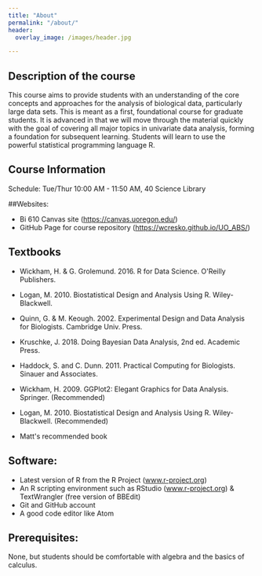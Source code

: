 ```yaml
---
title: "About"
permalink: "/about/"
header:
  overlay_image: /images/header.jpg

---
```


## Description of the course
This course aims to provide students with an understanding of the core concepts and approaches for the analysis of biological data, particularly large data sets. This is meant as a first, foundational course for graduate students. It is advanced in that we will move through the material quickly with the goal of covering all major topics in univariate data analysis, forming a foundation for subsequent learning. Students will learn to use the powerful statistical programming language R.

## Course Information
Schedule: Tue/Thur 10:00 AM - 11:50 AM, 40 Science Library

##Websites:
 - Bi 610 Canvas site (https://canvas.uoregon.edu/)
 - GitHub Page for course repository (https://wcresko.github.io/UO_ABS/)

## Textbooks
* Wickham, H. & G. Grolemund. 2016. R for Data Science. O'Reilly Publishers.
* Logan, M. 2010. Biostatistical Design and Analysis Using R. Wiley-Blackwell.
* Quinn, G. & M. Keough. 2002. Experimental Design and Data Analysis for Biologists. Cambridge Univ. Press.
* Kruschke, J. 2018. Doing Bayesian Data Analysis, 2nd ed. Academic Press.

* Haddock, S. and C. Dunn. 2011. Practical Computing for Biologists. Sinauer and Associates.
* Wickham, H. 2009. GGPlot2: Elegant Graphics for Data Analysis. Springer. (Recommended)
* Logan, M. 2010. Biostatistical Design and Analysis Using R. Wiley-Blackwell. (Recommended)
* Matt's recommended book

## Software:
* Latest version of R from the R Project (www.r-project.org)
* An R scripting environment such as RStudio (www.r-project.org) & TextWrangler (free version of BBEdit)
* Git and GitHub account
* A good code editor like Atom

## Prerequisites:
None, but students should be comfortable with algebra and the basics of calculus.
